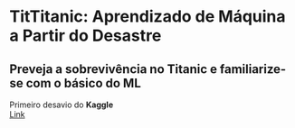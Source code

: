 # TitTitanic: Aprendizado de Máquina a Partir do Desastre
## Preveja a sobrevivência no Titanic e familiarize-se com o básico do ML

Primeiro desavio do **Kaggle**  
[Link](https://www.kaggle.com/c/titanic/)

